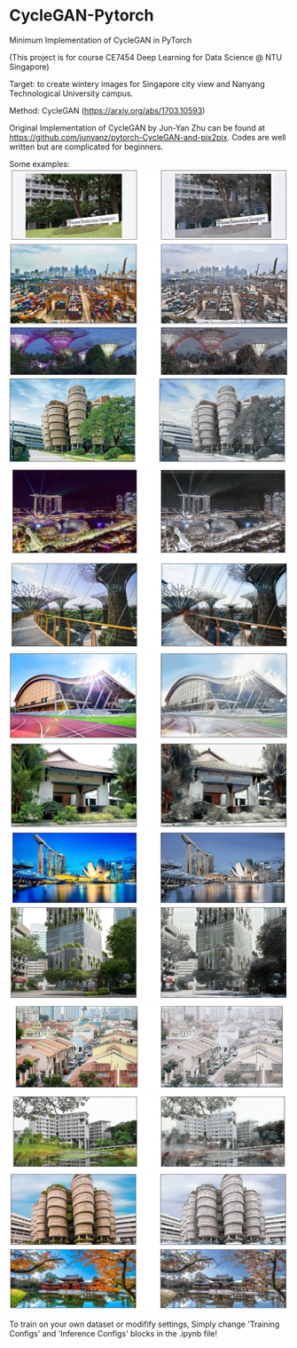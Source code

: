 # CycleGAN-Pytorch
Minimum Implementation of CycleGAN in PyTorch

(This project is for course CE7454 Deep Learning for Data Science @ NTU Singapore)

Target: to create wintery images for Singapore city view and Nanyang Technological University campus. 

Method: CycleGAN (https://arxiv.org/abs/1703.10593)

Original Implementation of CycleGAN by Jun-Yan Zhu can be found at https://github.com/junyanz/pytorch-CycleGAN-and-pix2pix.
Codes are well written but are complicated for beginners. 


Some examples:
![pic1](./pics/004.jpg)
![pic2](./pics/033.jpg)
![pic3](./pics/055.jpg)
![pic4](./pics/082.jpg)
![pic5](./pics/252.jpg)
![pic6](./pics/309.jpg)
![pic7](./pics/394.jpg)
![pic8](./pics/465.jpg)
![pic9](./pics/606.jpg)
![pic10](./pics/693.jpg)
![pic11](./pics/774.jpg)
![pic12](./pics/886.jpg)
![pic13](./pics/941.jpg)
![pic14](./pics/969.jpg)


To train on your own dataset or modifify settings,
Simply change 'Training Configs' and 'Inference Configs' blocks in the .ipynb file!
